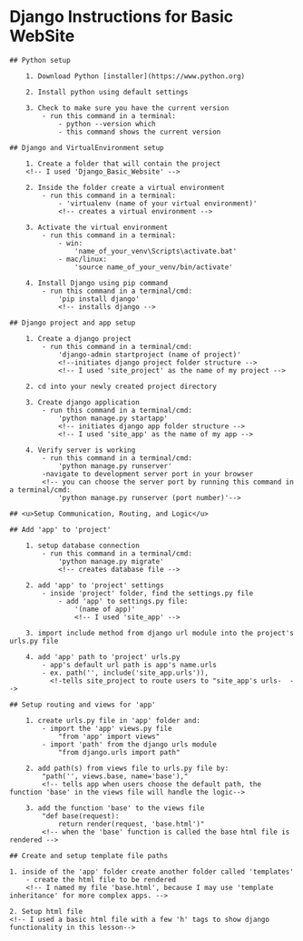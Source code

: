 # Django Instructions for Basic WebSite 

    ## Python setup
        
        1. Download Python [installer](https://www.python.org)
        
        2. Install python using default settings
        
        3. Check to make sure you have the current version
            - run this command in a terminal: 
                - python --version which
                - this command shows the current version

    ## Django and VirtualEnvironment setup
        
        1. Create a folder that will contain the project
        <!-- I used 'Django_Basic_Website' -->
        
        2. Inside the folder create a virtual environment
            - run this command in a terminal: 
                - 'virtualenv (name of your virtual environment)'
                <!-- creates a virtual environment -->
        
        3. Activate the virtual environment
            - run this command in a terminal: 
                - win: 
                    'name_of_your_venv\Scripts\activate.bat'
                - mac/linux:
                    'source name_of_your_venv/bin/activate'
                
        4. Install Django using pip command
            - run this command in a terminal/cmd: 
                'pip install django'
                <!-- installs django -->

    ## Django project and app setup
        
        1. Create a django project
            - run this command in a terminal/cmd:
                'django-admin startproject (name of project)'
                <!--initiates django project folder structure -->
                <!-- I used 'site_project' as the name of my project -->
        
        2. cd into your newly created project directory

        3. Create django application
            - run this command in a terminal/cmd:
                'python manage.py startapp'
                <!-- initiates django app folder structure -->
                <!-- I used 'site_app' as the name of my app -->
        
        4. Verify server is working
            - run this command in a terminal/cmd:
                'python manage.py runserver'
            -navigate to development server port in your browser
            <!-- you can choose the server port by running this command in a terminal/cmd:
                'python manage.py runserver (port number)'-->

    ## <u>Setup Communication, Routing, and Logic</u> 

    ## Add 'app' to 'project'

        1. setup database connection
            - run this command in a terminal/cmd:
                'python manage.py migrate'  
                <!-- creates database file -->

        2. add 'app' to 'project' settings
            - inside 'project' folder, find the settings.py file
                - add 'app' to settings.py file:
                    '(name of app)'
                    <!-- I used 'site_app' -->
        
        3. import include method from django url module into the project's urls.py file
        
        4. add 'app' path to 'project' urls.py
            - app's default url path is app's name.urls
            - ex. path('', include('site_app.urls')),
              <!-tells site_project to route users to "site_app's urls-  -->
        
    ## Setup routing and views for 'app'

        1. create urls.py file in 'app' folder and:
            - import the 'app' views.py file
                "from 'app' import views"  
            - import 'path' from the django urls module
                "from django.urls import path"
        
        2. add path(s) from views file to urls.py file by:
            "path('', views.base, name='base'),"
            <!-- tells app when users choose the default path, the function 'base' in the views file will handle the logic-->
        
        3. add the function 'base' to the views file
            "def base(request):
                return render(request, 'base.html')"
            <!-- when the 'base' function is called the base html file is rendered -->
        
    ## Create and setup template file paths

    1. inside of the 'app' folder create another folder called 'templates'
        - create the html file to be rendered
        <!-- I named my file 'base.html', because I may use 'template inheritance' for more complex apps. -->

    2. Setup html file
    <!-- I used a basic html file with a few 'h' tags to show django functionality in this lesson-->
